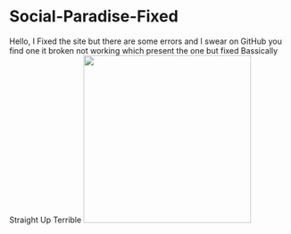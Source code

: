 # Social-Paradise-Fixed
Hello, I Fixed the site but there are some errors and I swear on GitHub you find one it broken not working which present the one but fixed
Bassically Straight Up Terrible <img src="https://bh.kaporia.tic.tc/Images/SPNewLogo.png" width="300">

